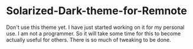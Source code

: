 # Solarized-Dark-theme-for-Remnote

Don't use this theme yet. I have just started working on it for my personal use. I am not a programmer. So it will take some time for this to become actually useful for others. There is so much of tweaking to be done. 
